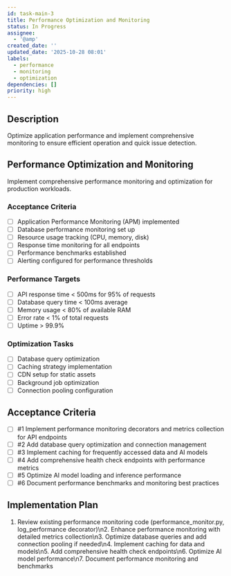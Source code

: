 ```yaml
---
id: task-main-3
title: Performance Optimization and Monitoring
status: In Progress
assignee:
  - '@amp'
created_date: ''
updated_date: '2025-10-28 08:01'
labels:
  - performance
  - monitoring
  - optimization
dependencies: []
priority: high
---
```


## Description

<!-- SECTION:DESCRIPTION:BEGIN -->
Optimize application performance and implement comprehensive monitoring to ensure efficient operation and quick issue detection.
<!-- SECTION:DESCRIPTION:END -->

## Performance Optimization and Monitoring

Implement comprehensive performance monitoring and optimization for production workloads.

### Acceptance Criteria
- [ ] Application Performance Monitoring (APM) implemented
- [ ] Database performance monitoring set up
- [ ] Resource usage tracking (CPU, memory, disk)
- [ ] Response time monitoring for all endpoints
- [ ] Performance benchmarks established
- [ ] Alerting configured for performance thresholds

### Performance Targets
- [ ] API response time < 500ms for 95% of requests
- [ ] Database query time < 100ms average
- [ ] Memory usage < 80% of available RAM
- [ ] Error rate < 1% of total requests
- [ ] Uptime > 99.9%

### Optimization Tasks
- [ ] Database query optimization
- [ ] Caching strategy implementation
- [ ] CDN setup for static assets
- [ ] Background job optimization
- [ ] Connection pooling configuration

## Acceptance Criteria
<!-- AC:BEGIN -->
- [ ] #1 Implement performance monitoring decorators and metrics collection for API endpoints
- [ ] #2 Add database query optimization and connection management
- [ ] #3 Implement caching for frequently accessed data and AI models
- [ ] #4 Add comprehensive health check endpoints with performance metrics
- [ ] #5 Optimize AI model loading and inference performance
- [ ] #6 Document performance benchmarks and monitoring best practices
<!-- AC:END -->

## Implementation Plan

<!-- SECTION:PLAN:BEGIN -->
1. Review existing performance monitoring code (performance_monitor.py, log_performance decorator)\n2. Enhance performance monitoring with detailed metrics collection\n3. Optimize database queries and add connection pooling if needed\n4. Implement caching for data and models\n5. Add comprehensive health check endpoints\n6. Optimize AI model performance\n7. Document performance monitoring and benchmarks
<!-- SECTION:PLAN:END -->
